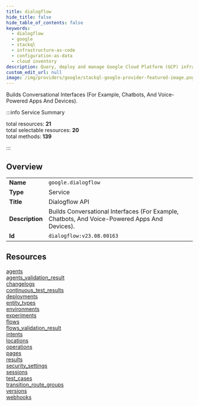 ```yaml
---
title: dialogflow
hide_title: false
hide_table_of_contents: false
keywords:
  - dialogflow
  - google
  - stackql
  - infrastructure-as-code
  - configuration-as-data
  - cloud inventory
description: Query, deploy and manage Google Cloud Platform (GCP) infrastructure and resources using SQL
custom_edit_url: null
image: /img/providers/google/stackql-google-provider-featured-image.png
---
```

Builds Conversational Interfaces (For Example, Chatbots, And Voice-Powered Apps And Devices).  
    
:::info Service Summary

<div class="row">
<div class="providerDocColumn">
<span>total resources:&nbsp;<b>21</b></span><br />
<span>total selectable resources:&nbsp;<b>20</b></span><br />
<span>total methods:&nbsp;<b>139</b></span><br />
</div>
</div>

:::

## Overview
<table><tbody>
<tr><td><b>Name</b></td><td><code>google.dialogflow</code></td></tr>
<tr><td><b>Type</b></td><td>Service</td></tr>
<tr><td><b>Title</b></td><td>Dialogflow API</td></tr>
<tr><td><b>Description</b></td><td>Builds Conversational Interfaces (For Example, Chatbots, And Voice-Powered Apps And Devices).</td></tr>
<tr><td><b>Id</b></td><td><code>dialogflow:v23.08.00163</code></td></tr>
</tbody></table>

## Resources
<div class="row">
<div class="providerDocColumn">
<a href="/providers/google/dialogflow/agents/">agents</a><br />
<a href="/providers/google/dialogflow/agents_validation_result/">agents_validation_result</a><br />
<a href="/providers/google/dialogflow/changelogs/">changelogs</a><br />
<a href="/providers/google/dialogflow/continuous_test_results/">continuous_test_results</a><br />
<a href="/providers/google/dialogflow/deployments/">deployments</a><br />
<a href="/providers/google/dialogflow/entity_types/">entity_types</a><br />
<a href="/providers/google/dialogflow/environments/">environments</a><br />
<a href="/providers/google/dialogflow/experiments/">experiments</a><br />
<a href="/providers/google/dialogflow/flows/">flows</a><br />
<a href="/providers/google/dialogflow/flows_validation_result/">flows_validation_result</a><br />
<a href="/providers/google/dialogflow/intents/">intents</a><br />
</div>
<div class="providerDocColumn">
<a href="/providers/google/dialogflow/locations/">locations</a><br />
<a href="/providers/google/dialogflow/operations/">operations</a><br />
<a href="/providers/google/dialogflow/pages/">pages</a><br />
<a href="/providers/google/dialogflow/results/">results</a><br />
<a href="/providers/google/dialogflow/security_settings/">security_settings</a><br />
<a href="/providers/google/dialogflow/sessions/">sessions</a><br />
<a href="/providers/google/dialogflow/test_cases/">test_cases</a><br />
<a href="/providers/google/dialogflow/transition_route_groups/">transition_route_groups</a><br />
<a href="/providers/google/dialogflow/versions/">versions</a><br />
<a href="/providers/google/dialogflow/webhooks/">webhooks</a><br />
</div>
</div>
